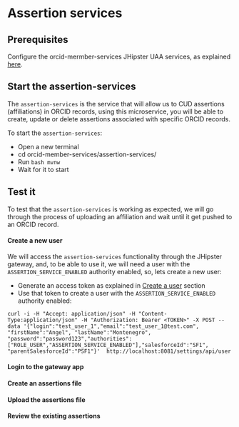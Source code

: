 # Assertion services

## Prerequisites

Configure the orcid-mermber-services JHipster UAA services, as explained [here](README.md).

## Start the assertion-services

The `assertion-services` is the service that will allow us to CUD assertions (affiliations) in ORCID records, using this microservice, you will be able to create, update or delete assertions associated with specific ORCID records.

To start the `assertion-services`:

- Open a new terminal 
- cd orcid-member-services/assertion-services/
- Run `bash mvnw`
- Wait for it to start

## Test it

To test that the `assertion-services` is working as expected, we will go through the process of uploading an affiliation and wait until it get pushed to an ORCID record.

#### Create a new user

We will access the `assertion-services` functionality through the JHipster gateway, and, to be able to use it, we will need a user with the `ASSERTION_SERVICE_ENABLED` authority enabled, so, lets create a new user:

- Generate an access token as explained in [Create a user](#Create-a-user) section
- Use that token to create a user with the `ASSERTION_SERVICE_ENABLED` authority enabled:
```
curl -i -H "Accept: application/json" -H "Content-Type:application/json" -H "Authorization: Bearer <TOKEN>" -X POST --data '{"login":"test_user_1","email":"test_user_1@test.com", "firstName":"Angel", "lastName":"Montenegro", "password":"password123","authorities":["ROLE_USER","ASSERTION_SERVICE_ENABLED"],"salesforceId":"SF1", "parentSalesforceId":"PSF1"}'  http://localhost:8081/settings/api/user

```

#### Login to the gateway app

#### Create an assertions file

#### Upload the assertions file

#### Review the existing assertions
